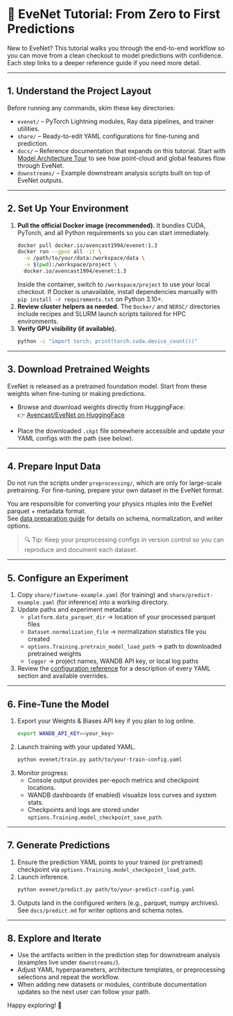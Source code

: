 # 📘 EveNet Tutorial: From Zero to First Predictions

New to EveNet? This tutorial walks you through the end-to-end workflow so you can move from a clean checkout to model predictions with confidence. Each step links to a deeper reference guide if you need more detail.

---

## 1. Understand the Project Layout

Before running any commands, skim these key directories:

- `evenet/` – PyTorch Lightning modules, Ray data pipelines, and trainer utilities.
- `share/` – Ready-to-edit YAML configurations for fine-tuning and prediction.
- `docs/` – Reference documentation that expands on this tutorial. Start with [Model Architecture Tour](model_architecture.md) to see how point-cloud and global features flow through EveNet.
- `downstreams/` – Example downstream analysis scripts built on top of EveNet outputs.

---

## 2. Set Up Your Environment

1. **Pull the official Docker image (recommended).** It bundles CUDA, PyTorch, and all Python requirements so you can start immediately.
   ```bash
   docker pull docker.io/avencast1994/evenet:1.3
   docker run --gpus all -it \
     -v /path/to/your/data:/workspace/data \
     -v $(pwd):/workspace/project \
     docker.io/avencast1994/evenet:1.3
   ```
   Inside the container, switch to `/workspace/project` to use your local checkout. If Docker is unavailable, install dependencies manually with `pip install -r requirements.txt` on Python 3.10+.
2. **Review cluster helpers as needed.** The `Docker/` and `NERSC/` directories include recipes and SLURM launch scripts tailored for HPC environments.
3. **Verify GPU visibility (if available).**
   ```bash
   python -c "import torch; print(torch.cuda.device_count())"
   ```

---

## 3. Download Pretrained Weights

EveNet is released as a pretrained foundation model. Start from these weights when fine-tuning or making predictions.

- Browse and download weights directly from HuggingFace:  
  👉 [Avencast/EveNet on HuggingFace](https://huggingface.co/Avencast/EveNet/tree/main)

- Place the downloaded `.ckpt` file somewhere accessible and update your YAML configs with the path (see below).

---

## 4. Prepare Input Data

Do not run the scripts under `preprocessing/`, which are only for large-scale pretraining. For fine-tuning, prepare your own dataset in the EveNet format.

You are responsible for converting your physics ntuples into the EveNet parquet + metadata format.  
See [data preparation guide](data_preparation.md) for details on schema, normalization, and writer options.  

> 🔍 Tip: Keep your preprocessing configs in version control so you can reproduce and document each dataset.

---

## 5. Configure an Experiment

1. Copy `share/finetune-example.yaml` (for training) and `share/predict-example.yaml` (for inference) into a working directory.
2. Update paths and experiment metadata:
   - `platform.data_parquet_dir` → location of your processed parquet files
   - `Dataset.normalization_file` → normalization statistics file you created
   - `options.Training.pretrain_model_load_path` → path to downloaded pretrained weights
   - `logger` → project names, WANDB API key, or local log paths
3. Review the [configuration reference](configuration.md) for a description of every YAML section and available overrides.

---

## 6. Fine-Tune the Model

1. Export your Weights & Biases API key if you plan to log online.
   ```bash
   export WANDB_API_KEY=<your_key>
   ```
2. Launch training with your updated YAML.
   ```bash
   python evenet/train.py path/to/your-train-config.yaml
   ```
3. Monitor progress:
   - Console output provides per-epoch metrics and checkpoint locations.
   - WANDB dashboards (if enabled) visualize loss curves and system stats.
   - Checkpoints and logs are stored under `options.Training.model_checkpoint_save_path`.

---

## 7. Generate Predictions

1. Ensure the prediction YAML points to your trained (or pretrained) checkpoint via `options.Training.model_checkpoint_load_path`.
2. Launch inference.
   ```bash
   python evenet/predict.py path/to/your-predict-config.yaml
   ```
3. Outputs land in the configured writers (e.g., parquet, numpy archives). See `docs/predict.md` for writer options and schema notes.

---

## 8. Explore and Iterate

- Use the artifacts written in the prediction step for downstream analysis (examples live under `downstreams/`).
- Adjust YAML hyperparameters, architecture templates, or preprocessing selections and repeat the workflow.
- When adding new datasets or modules, contribute documentation updates so the next user can follow your path.

Happy exploring! 🚀
